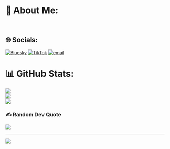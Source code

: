 # 💫 About Me:
<br>


## 🌐 Socials:
[![Bluesky](https://img.shields.io/badge/bluesky-0285FF?style=for-the-badge&logo=bluesky&logoColor=%23FFFFFF)](https://bsky.app/profile/@ilhamarifalfiansyah) [![TikTok](https://img.shields.io/badge/TikTok-%23000000.svg?logo=TikTok&logoColor=white)](https://tiktok.com/@Quote_ham) [![email](https://img.shields.io/badge/Email-D14836?logo=gmail&logoColor=white)](mailto:ilhamariefalfiansyah26@gmail.com) 
# 📊 GitHub Stats:
![](https://github-readme-stats.vercel.app/api?username=IlhamArif&theme=shadow_blue&hide_border=false&include_all_commits=false&count_private=false)<br/>
![](https://nirzak-streak-stats.vercel.app/?user=IlhamArif&theme=shadow_blue&hide_border=false)<br/>
![](https://github-readme-stats.vercel.app/api/top-langs/?username=IlhamArif&theme=shadow_blue&hide_border=false&include_all_commits=false&count_private=false&layout=compact)

### ✍️ Random Dev Quote
![](https://quotes-github-readme.vercel.app/api?type=horizontal&theme=radical)

---
[![](https://visitcount.itsvg.in/api?id=IlhamArif&icon=0&color=1)](https://visitcount.itsvg.in)

<!-- Proudly created with GPRM ( https://gprm.itsvg.in ) -->
